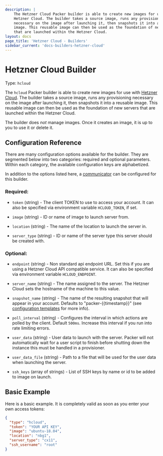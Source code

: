 ```yaml
---
description: |
    The Hetzner Cloud Packer builder is able to create new images for use with the
    Hetzner Cloud. The builder takes a source image, runs any provisioning
    necessary on the image after launching it, then snapshots it into a reusable
    image. This reusable image can then be used as the foundation of new servers
    that are launched within the Hetzner Cloud.
layout: docs
page_title: 'Hetzner Cloud - Builders'
sidebar_current: 'docs-builders-hetzner-cloud'
---
```


# Hetzner Cloud Builder

Type: `hcloud`

The `hcloud` Packer builder is able to create new images for use with [Hetzner
Cloud](https://www.hetzner.cloud). The builder takes a source image, runs any
provisioning necessary on the image after launching it, then snapshots it into
a reusable image. This reusable image can then be used as the foundation of new
servers that are launched within the Hetzner Cloud.

The builder does *not* manage images. Once it creates an image, it is up to you
to use it or delete it.

## Configuration Reference

There are many configuration options available for the builder. They are
segmented below into two categories: required and optional parameters. Within
each category, the available configuration keys are alphabetized.

In addition to the options listed here, a
[communicator](/docs/templates/communicator.html) can be configured for this
builder.

### Required:

-   `token` (string) - The client TOKEN to use to access your account. It can
    also be specified via environment variable `HCLOUD_TOKEN`, if set.

-   `image` (string) - ID or name of image to launch server from.

-   `location` (string) - The name of the location to launch the server in.

-   `server_type` (string) - ID or name of the server type this server should
    be created with.

### Optional:

-   `endpoint` (string) - Non standard api endpoint URL. Set this if you are
    using a Hetzner Cloud API compatible service. It can also be specified via
    environment variable `HCLOUD_ENDPOINT`.

-   `server_name` (string) - The name assigned to the server. The Hetzner Cloud
    sets the hostname of the machine to this value.

-   `snapshot_name` (string) - The name of the resulting snapshot that will
    appear in your account. Defaults to "packer-{{timestamp}}" (see
    [configuration templates](/docs/templates/engine.html) for more info).

-   `poll_interval` (string) - Configures the interval in which actions are
    polled by the client. Default `500ms`. Increase this interval if you run
    into rate limiting errors.

-   `user_data` (string) - User data to launch with the server. Packer will not
    automatically wait for a user script to finish before shutting down the
    instance this must be handled in a provisioner.

-   `user_data_file` (string) - Path to a file that will be used for the user
    data when launching the server.

-   `ssh_keys` (array of strings) - List of SSH keys by name or id to be added
    to image on launch.

## Basic Example

Here is a basic example. It is completely valid as soon as you enter your own
access tokens:

``` json
{
  "type": "hcloud",
  "token": "YOUR API KEY",
  "image": "ubuntu-18.04",
  "location": "nbg1",
  "server_type": "cx11",
  "ssh_username": "root"
}
```
